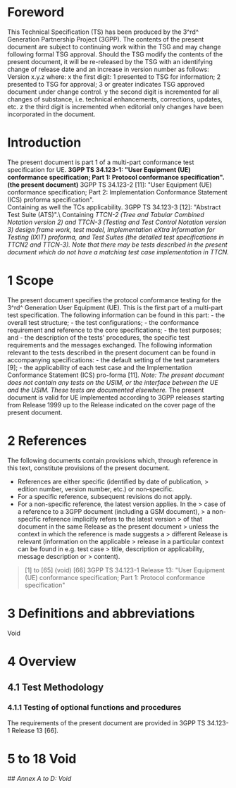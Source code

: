# Foreword
This Technical Specification (TS) has been produced by the 3^rd^ Generation
Partnership Project (3GPP).
The contents of the present document are subject to continuing work within the
TSG and may change following formal TSG approval. Should the TSG modify the
contents of the present document, it will be re-released by the TSG with an
identifying change of release date and an increase in version number as
follows:
Version x.y.z
where:
x the first digit:
1 presented to TSG for information;
2 presented to TSG for approval;
3 or greater indicates TSG approved document under change control.
y the second digit is incremented for all changes of substance, i.e. technical
enhancements, corrections, updates, etc.
z the third digit is incremented when editorial only changes have been
incorporated in the document.
# Introduction
The present document is part 1 of a multi-part conformance test specification
for UE.
**3GPP TS 34.123-1: \"User Equipment (UE) conformance specification; Part 1:
Protocol conformance specification\". (the present document)**
3GPP TS 34.123-2 [11]: \"User Equipment (UE) conformance specification; Part
2: Implementation Conformance Statement (ICS) proforma specification\".\
Containing as well the TCs applicability.
3GPP TS 34.123-3 [12]: \"Abstract Test Suite (ATS)\".\ Containing _TTCN-2
(Tree and Tabular Combined Notation version 2) and TTCN-3 (Testing and Test
Control Notation version 3) design frame work, test model, Implementation
eXtra Information for Testing (IXIT) proforma, and Test Suites (the detailed
test specifications in TTCN2 and TTCN-3). Note that there may be tests
described in the present document which do not have a matching test case
implementation in TTCN._
# 1 Scope
The present document specifies the protocol conformance testing for the 3^rd^
Generation User Equipment (UE).
This is the first part of a multi-part test specification. The following
information can be found in this part:
\- the overall test structure;
\- the test configurations;
\- the conformance requirement and reference to the core specifications;
\- the test purposes; and
\- the description of the tests' procedures, the specific test requirements
and the messages exchanged.
The following information relevant to the tests described in the present
document can be found in accompanying specifications:
\- the default setting of the test parameters [9];
\- the applicability of each test case and the Implementation Conformance
Statement (ICS) pro-forma [11].
_Note: The present document does not contain any tests on the USIM, or the
interface between the UE and the USIM. These tests are documented elsewhere._
The present document is valid for UE implemented according to 3GPP releases
starting from Release 1999 up to the Release indicated on the cover page of
the present document.
# 2 References
The following documents contain provisions which, through reference in this
text, constitute provisions of the present document.
  * References are either specific (identified by date of publication, > edition number, version number, etc.) or non‑specific.
  * For a specific reference, subsequent revisions do not apply.
  * For a non-specific reference, the latest version applies. In the > case of a reference to a 3GPP document (including a GSM document), > a non-specific reference implicitly refers to the latest version > of that document in the same Release as the present document > unless the context in which the reference is made suggests a > different Release is relevant (information on the applicable > release in a particular context can be found in e.g. test case > title, description or applicability, message description or > content).
> [1] to [65] (void)
[66] 3GPP TS 34.123-1 Release 13: \"User Equipment (UE) conformance
specification; Part 1: Protocol conformance specification\"
# 3 Definitions and abbreviations
Void
# 4 Overview
## 4.1 Test Methodology
### 4.1.1 Testing of optional functions and procedures
The requirements of the present document are provided in 3GPP TS 34.123-1
Release 13 [66].
# 5 to 18 Void
###### ## Annex A to D: Void
#